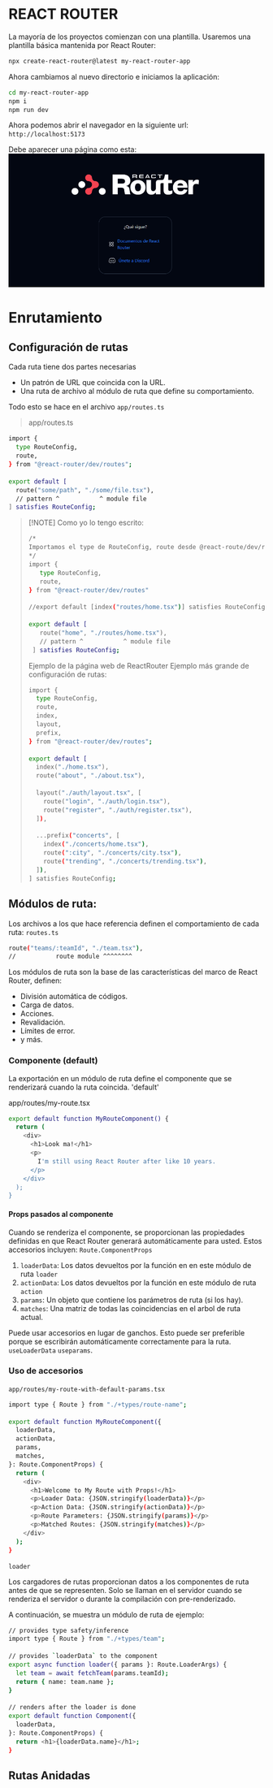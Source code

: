 # REACT ROUTER

La mayoría de los proyectos comienzan con una plantilla. Usaremos una plantilla básica mantenida por React Router:

```bash
npx create-react-router@latest my-react-router-app
```

Ahora cambiamos al nuevo directorio e iniciamos la aplicación:

```bash
cd my-react-router-app
npm i
npm run dev
```

Ahora podemos abrir el navegador en la siguiente url: `http://localhost:5173`

Debe aparecer una página como esta:
![alt text](image.png)


# Enrutamiento

## Configuración de rutas

Cada ruta tiene dos partes necesarias

- Un patrón de URL que coincida con la URL.
- Una ruta de archivo al módulo de ruta que define su comportamiento.

Todo esto se hace en el archivo `app/routes.ts`

> app/routes.ts
```bash
import {
  type RouteConfig,
  route,
} from "@react-router/dev/routes";

export default [
  route("some/path", "./some/file.tsx"),
  // pattern ^           ^ module file
] satisfies RouteConfig;
```

>  [!NOTE]
> Como yo lo tengo escrito:
> 
>
>```bash
>/*
>Importamos el type de RouteConfig, route desde @react-route/dev/routes
>*/
>import {
>    type RouteConfig,
>    route,
>} from "@react-router/dev/routes"
>
>//export default [index("routes/home.tsx")] satisfies RouteConfig;
>
>export default [
>    route("home", "./routes/home.tsx"),
>    // pattern ^           ^ module file
>  ] satisfies RouteConfig;
>```
> 
> Ejemplo de la página web de ReactRouter
> Ejemplo más grande de configuración de rutas:
> 
> ```bash
> import {
>   type RouteConfig,
>   route,
>   index,
>   layout,
>   prefix,
> } from "@react-router/dev/routes";
> 
> export default [
>   index("./home.tsx"),
>   route("about", "./about.tsx"),
> 
>   layout("./auth/layout.tsx", [
>     route("login", "./auth/login.tsx"),
>     route("register", "./auth/register.tsx"),
>   ]),
> 
>   ...prefix("concerts", [
>     index("./concerts/home.tsx"),
>     route(":city", "./concerts/city.tsx"),
>     route("trending", "./concerts/trending.tsx"),
>   ]),
> ] satisfies RouteConfig;
> ```


## Módulos de ruta:

Los archivos a los que hace referencia definen el comportamiento de cada ruta: `routes.ts`

```bash
route("teams/:teamId", "./team.tsx"),
//           route module ^^^^^^^^
```
Los módulos de ruta son la base de las características del marco de React Router, definen:

- División automática de códigos.
- Carga de datos.
- Acciones.
- Revalidación.
- Límites de error.
- y más.

### Componente (default)

La exportación en un módulo de ruta define el componente que se renderizará cuando la ruta coincida. 'default'

app/routes/my-route.tsx

```bash
export default function MyRouteComponent() {
  return (
    <div>
      <h1>Look ma!</h1>
      <p>
        I'm still using React Router after like 10 years.
      </p>
    </div>
  );
}
```
#### Props pasados al componente

Cuando se renderiza el componente, se proporcionan las propiedades definidas en que React Router generará automáticamente para usted. Estos accesorios incluyen: `Route.ComponentProps`

1. `loaderData`: Los datos devueltos por la función en en este módulo de ruta `loader`
2. `actionData`: Los datos devueltos por la función en este módulo de ruta `action`
3. `params`: Un objeto que contiene los parámetros de ruta (si los hay).
4. `matches`: Una matriz de todas las coincidencias en el arbol de ruta actual.

Puede usar accesorios en lugar de ganchos. Esto puede ser preferible porque se 
escribirán automáticamente correctamente para la ruta. `useLoaderData` `useparams`.


### Uso de accesorios

`app/routes/my-route-with-default-params.tsx`
```bash
import type { Route } from "./+types/route-name";

export default function MyRouteComponent({
  loaderData,
  actionData,
  params,
  matches,
}: Route.ComponentProps) {
  return (
    <div>
      <h1>Welcome to My Route with Props!</h1>
      <p>Loader Data: {JSON.stringify(loaderData)}</p>
      <p>Action Data: {JSON.stringify(actionData)}</p>
      <p>Route Parameters: {JSON.stringify(params)}</p>
      <p>Matched Routes: {JSON.stringify(matches)}</p>
    </div>
  );
}
```

`loader`

Los cargadores de rutas proporcionan datos a los componentes de ruta antes de que se representen. Solo se llaman en el servidor cuando se renderiza el servidor o durante la compilación con pre-renderizado.



A continuación, se muestra un módulo de ruta de ejemplo:
```bash
// provides type safety/inference
import type { Route } from "./+types/team";

// provides `loaderData` to the component
export async function loader({ params }: Route.LoaderArgs) {
  let team = await fetchTeam(params.teamId);
  return { name: team.name };
}

// renders after the loader is done
export default function Component({
  loaderData,
}: Route.ComponentProps) {
  return <h1>{loaderData.name}</h1>;
}
```

## Rutas Anidadas

